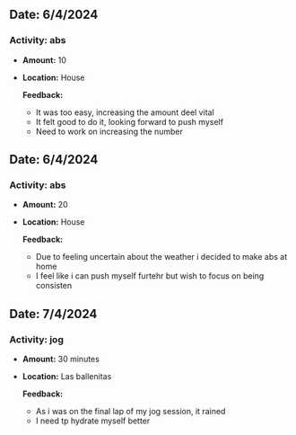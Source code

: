 ## Date: 6/4/2024
### **Activity:** abs
- **Amount:** 10
- **Location:** House

  **Feedback:**
  - It was too easy, increasing the amount deel vital
  - It felt good to do it, looking forward to push myself
  - Need to work on increasing the number

## Date: 6/4/2024
### **Activity:** abs
- **Amount:** 20
- **Location:** House

  **Feedback:**
  - Due to feeling uncertain about the weather i decided to make abs at home
  - I feel like i can push myself furtehr but wish to focus on being consisten
 
## Date: 7/4/2024
### **Activity:** jog
- **Amount:** 30 minutes
- **Location:** Las ballenitas

  **Feedback:**
  - As i was on the final lap of my jog session, it rained
  - I need tp hydrate myself better
